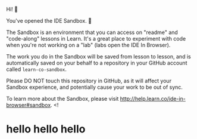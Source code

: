 Hi! 👋

You've opened the IDE Sandbox. 🎉

The Sandbox is an environment that you can access on "readme" and "code-along" lessons in Learn. It's a great place to experiment with code when you're not working on a "lab" (labs open the IDE In Browser).

The work you do in the Sandbox will be saved from lesson to lesson, and is automatically saved on your behalf to a repository in your GitHub account called `learn-co-sandbox`.

Please DO NOT touch this repository in GitHub, as it will affect your Sandbox experience, and potentially cause your work to be out of sync.

To learn more about the Sandbox, please visit http://help.learn.co/ide-in-browser#sandbox.
<!
<!doctype html>
<html>
<head>
<title>my webite</title>
</head>
<body>
<h1>hello hello hello</h1>
<a href+"http://google.com"target="_blank>Link to Google</a>
 </body>
</html>

